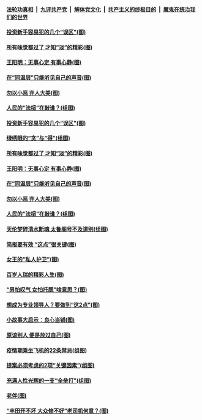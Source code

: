 

####  [法轮功真相](../../../../basic/blob/master/README.md?t=04190202) &nbsp;|&nbsp; [九评共产党](../../../../9ping.md/blob/master/README.md?t=04190202) &nbsp;|&nbsp; [解体党文化](../../../../jtdwh.md/blob/master/README.md?t=04190202)  &nbsp;|&nbsp; [共产主义的终极目的](../../../../gczydzjmd.md/blob/master/README.md?t=04190202) &nbsp;|&nbsp; [魔鬼在统治我们的世界](../../../../mgztzwmdsj.md/blob/master/README.md?t=04190202) 

#### [投资新手容易犯的几个“误区”(图)](../pages/p8/969093.md?t=04190202) 

#### [所有味觉都过了 才知“淡”的精彩(图)](../pages/p8/968890.md?t=04190202) 

#### [王阳明：无事心定 有事心静(图)](../pages/p8/968663.md?t=04190202) 

#### [在“同温层”只能听见自己的声音(图)](../pages/p8/969021.md?t=04190202) 

#### [勿以小恶 弃人大美(图)](../pages/p8/968658.md?t=04190202) 

#### [人民的“法槌”在敲谁？(组图)](../pages/p8/968597.md?t=04190202) 

#### [投资新手容易犯的几个“误区”(图)](../pages/p8/969093.md?t=04190202) 

#### [绿绣眼的“贪”与“得”(组图)](../pages/p8/969027.md?t=04190202) 

#### [所有味觉都过了 才知“淡”的精彩(图)](../pages/p8/968890.md?t=04190202) 

#### [王阳明：无事心定 有事心静(图)](../pages/p8/968663.md?t=04190202) 

#### [在“同温层”只能听见自己的声音(图)](../pages/p8/969021.md?t=04190202) 

#### [勿以小恶 弃人大美(图)](../pages/p8/968658.md?t=04190202) 

#### [人民的“法槌”在敲谁？(组图)](../pages/p8/968597.md?t=04190202) 

#### [天伦梦碎清水断魂 太鲁阁号不及道别(组图)](../pages/p8/967838.md?t=04190202) 

#### [简报要有效 “这点”很关键(图)](../pages/p8/968931.md?t=04190202) 

#### [女王的“私人护卫”(图)](../pages/p8/968595.md?t=04190202) 

#### [百岁人瑞的精彩人生(图)](../pages/p8/968895.md?t=04190202) 

#### [“男怕叹气 女怕托腮”啥意思？(图)](../pages/p8/968855.md?t=04190202) 

#### [想成为专业领导人？要做到“这2点”(图)](../pages/p8/968844.md?t=04190202) 

#### [小故事大启示：良心当铺(图)](../pages/p8/968157.md?t=04190202) 

#### [原谅别人 便是放过自己(图)](../pages/p8/968661.md?t=04190202) 

#### [疫情期乘坐飞机的22条禁忌(组图)](../pages/p8/968598.md?t=04190202) 

#### [提案必须考虑的2项“关键因素”(组图)](../pages/p8/968735.md?t=04190202) 

#### [充满人性光辉的一支“全垒打”(组图)](../pages/p8/968361.md?t=04190202) 

#### [老伴(图)](../pages/p8/967954.md?t=04190202) 

#### [“丰田开不坏 大众修不好”老司机何意？(图)](../pages/p8/968633.md?t=04190202) 

